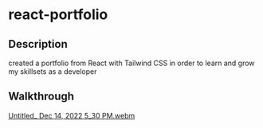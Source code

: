 # react-portfolio

## Description
created a portfolio from React with Tailwind CSS in order to learn and grow my skillsets as a developer

## Walkthrough

[Untitled_ Dec 14, 2022 5_30 PM.webm](https://user-images.githubusercontent.com/103617520/207737772-c8c09618-7279-4c54-94df-8801450a0543.webm)
